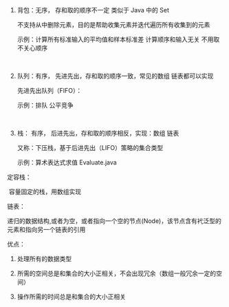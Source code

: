 1. 背包：无序， 存和取的顺序不一定 类似于 Java 中的 Set

   不支持从中删除元素，目的是帮助收集元素并迭代遍历所有收集到的元素

   示例：计算所有标准输入的平均值和样本标准差
   计算顺序和输入无关 不用取 不关心顺序

   ​

2. 队列：有序， 先进先出，存和取的顺序一致，常见的数组 链表都可以实现

   先进先出队列（FIFO）：

   示例：排队 公平竞争

   ​

3. 栈：  有序， 后进先出，存和取的顺序相反，实现：数组 链表

   又称：下压栈，基于后进先出（LIFO）策略的集合类型


   示例：算术表达式求值 Evaluate.java

定容栈：

​	容量固定的栈，用数组实现

链表：

​	递归的数据结构,或者为空，或者指向一个空的节点(Node)，该节点含有䘝泛型的元素和指向另一个链表的引用

优点：

 1.  处理所有的数据类型

 2.  所需的空间总是和集合的大小正相关，不会出现冗余（数组一般冗余一定的空间）

 3.  操作所需的时间总是和集合的大小正相关

     ​








